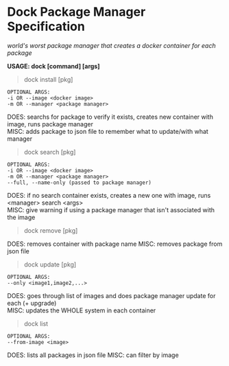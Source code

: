 # Dock Package Manager Specification
_world's worst package manager that creates a docker container for each package_

**USAGE: dock [command] [args]**

>dock install [pkg]

```
OPTIONAL ARGS:
-i OR --image <docker image>
-m OR --manager <package manager>
```

DOES: searchs for package to verify it exists, creates new container with image, runs package manager<br>
MISC: adds package to json file to remember what to update/with what manager

>dock search [pkg]

```
OPTIONAL ARGS:
-i OR --image <docker image>
-m OR --manager <package manager>
--full, --name-only (passed to package manager)
```

DOES: if no search container exists, creates a new one with image, runs \<manager> search \<args><br>
MISC: give warning if using a package manager that isn't associated with the image

>dock remove [pkg]

DOES: removes container with package name
MISC: removes package from json file

>dock update [pkg]

```
OPTIONAL ARGS:
--only <image1,image2,...>
```

DOES: goes through list of images and does package manager update for each (+ upgrade)<br>
MISC: updates the WHOLE system in each container

>dock list

```
OPTIONAL ARGS:
--from-image <image>
```

DOES: lists all packages in json file
MISC: can filter by image
